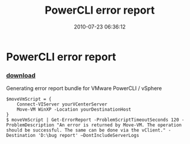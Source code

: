 ﻿---
pid:            2019
parent:         0
children:       
poster:         Angel Evrov
title:          PowerCLI error report
date:           2010-07-23 06:36:12
description:    Generating error report bundle for VMware PowerCLI / vSphere
format:         posh
---

# PowerCLI error report

### [download](2019.ps1)  

Generating error report bundle for VMware PowerCLI / vSphere

```posh
$moveVmScript = { 
	Connect-VIServer yourVCenterServer
	Move-VM WinXP -Location yourDestinationHost
}
$ moveVmScript | Get-ErrorReport -ProblemScriptTimeoutSeconds 120 -ProblemDescription "An error is returned by Move-VM. The operation should be successful. The same can be done via the vClient." -Destination 'D:\bug report' –DontIncludeServerLogs
```
